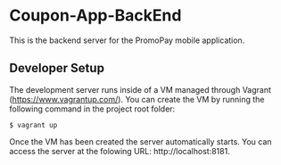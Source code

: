 # Coupon-App-BackEnd

This is the backend server for the PromoPay mobile application.

## Developer Setup

The development server runs inside of a VM managed through Vagrant
(https://www.vagrantup.com/). You can create the VM by running the
following command in the project root folder:

    $ vagrant up

Once the VM has been created the server automatically starts. You can
access the server at the folowing URL: http://localhost:8181.
